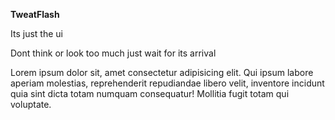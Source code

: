 **TweatFlash**


Its just the ui 




Dont think or look too much just wait for its arrival

Lorem ipsum dolor sit, amet consectetur adipisicing elit. Qui ipsum labore aperiam molestias, reprehenderit repudiandae libero velit, inventore incidunt quia sint dicta totam numquam consequatur! Mollitia fugit totam qui voluptate.